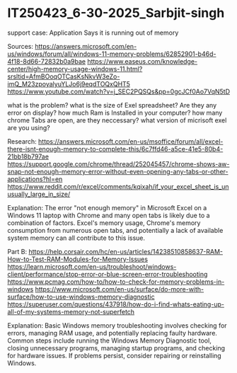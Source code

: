 # IT250423_6-30-2025_Sarbjit-singh
support case: Application Says it is running out of memory

Sources:
https://answers.microsoft.com/en-us/windows/forum/all/windows-11-memory-problems/62852901-b46d-4f18-8d66-72832b0a9bae
https://www.easeus.com/knowledge-center/high-memory-usage-windows-11.html?srsltid=AfmBOoqOTCasKsNkvW3eZo-imQ_M23zpoyalyuYLJo6j9eqdTOQxQHT5
https://www.youtube.com/watch?v=j_SEC2PQSQs&pp=0gcJCf0Ao7VqN5tD

what is the problem?
what is the size of Exel spreadsheet?
Are they any error on display?
how much Ram is Installed in your computer?
how many chrome Tabs are open, are they neccessary?
what version of micrisoft exel are you using?

Research:
https://answers.microsoft.com/en-us/msoffice/forum/all/excel-there-isnt-enough-memory-to-complete-this/6c7ffd46-a5ce-41e5-80b4-21bb18b797ae
https://support.google.com/chrome/thread/252045457/chrome-shows-aw-snap-not-enough-memory-error-without-even-opening-any-tabs-or-other-applications?hl=en
https://www.reddit.com/r/excel/comments/kqixah/if_your_excel_sheet_is_unusually_large_in_size/

Explanation:
The error "not enough memory" in Microsoft Excel on a Windows 11 laptop with Chrome and many open tabs is likely due to a combination of factors. Excel's memory usage, Chrome's memory consumption from numerous open tabs, and potentially a lack of available system memory can all contribute to this issue. 

Part B:
https://help.corsair.com/hc/en-us/articles/14238510858637-RAM-How-to-Test-RAM-Modules-for-Memory-Issues
https://learn.microsoft.com/en-us/troubleshoot/windows-client/performance/stop-error-or-blue-screen-error-troubleshooting
https://www.pcmag.com/how-to/how-to-check-for-memory-problems-in-windows
https://www.microsoft.com/en-us/surface/do-more-with-surface/how-to-use-windows-memory-diagnostic
https://superuser.com/questions/437918/how-do-i-find-whats-eating-up-all-of-my-systems-memory-not-superfetch

Explanation:
Basic Windows memory troubleshooting involves checking for errors, managing RAM usage, and potentially replacing faulty hardware. Common steps include running the Windows Memory Diagnostic tool, closing unnecessary programs, managing startup programs, and checking for hardware issues. If problems persist, consider repairing or reinstalling Windows. 



